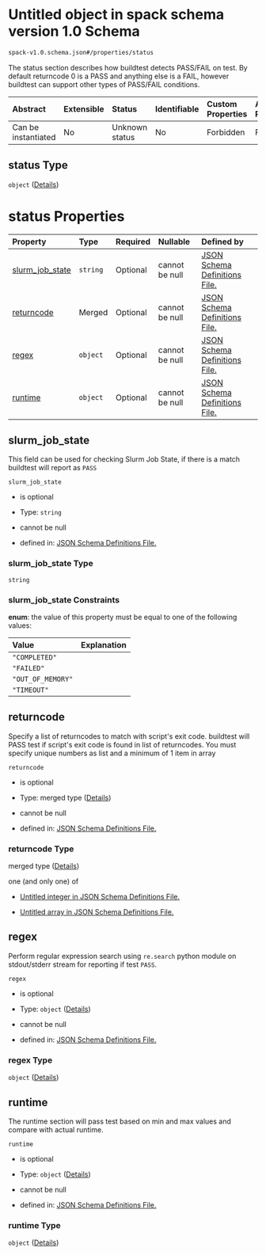 # Untitled object in spack schema version 1.0 Schema

```txt
spack-v1.0.schema.json#/properties/status
```

The status section describes how buildtest detects PASS/FAIL on test. By default returncode 0 is a PASS and anything else is a FAIL, however buildtest can support other types of PASS/FAIL conditions.

| Abstract            | Extensible | Status         | Identifiable | Custom Properties | Additional Properties | Access Restrictions | Defined In                                                                      |
| :------------------ | :--------- | :------------- | :----------- | :---------------- | :-------------------- | :------------------ | :------------------------------------------------------------------------------ |
| Can be instantiated | No         | Unknown status | No           | Forbidden         | Forbidden             | none                | [spack-v1.0.schema.json*](../out/spack-v1.0.schema.json "open original schema") |

## status Type

`object` ([Details](definitions-definitions-status.md))

# status Properties

| Property                            | Type     | Required | Nullable       | Defined by                                                                                                                                                              |
| :---------------------------------- | :------- | :------- | :------------- | :---------------------------------------------------------------------------------------------------------------------------------------------------------------------- |
| [slurm_job_state](#slurm_job_state) | `string` | Optional | cannot be null | [JSON Schema Definitions File. ](definitions-definitions-status-properties-slurm_job_state.md "definitions.schema.json#/definitions/status/properties/slurm_job_state") |
| [returncode](#returncode)           | Merged   | Optional | cannot be null | [JSON Schema Definitions File. ](definitions-definitions-int_or_list.md "definitions.schema.json#/definitions/status/properties/returncode")                            |
| [regex](#regex)                     | `object` | Optional | cannot be null | [JSON Schema Definitions File. ](definitions-definitions-regex.md "definitions.schema.json#/definitions/status/properties/regex")                                       |
| [runtime](#runtime)                 | `object` | Optional | cannot be null | [JSON Schema Definitions File. ](definitions-definitions-status-properties-runtime.md "definitions.schema.json#/definitions/status/properties/runtime")                 |

## slurm_job_state

This field can be used for checking Slurm Job State, if there is a match buildtest will report as `PASS`

`slurm_job_state`

*   is optional

*   Type: `string`

*   cannot be null

*   defined in: [JSON Schema Definitions File. ](definitions-definitions-status-properties-slurm_job_state.md "definitions.schema.json#/definitions/status/properties/slurm_job_state")

### slurm_job_state Type

`string`

### slurm_job_state Constraints

**enum**: the value of this property must be equal to one of the following values:

| Value             | Explanation |
| :---------------- | :---------- |
| `"COMPLETED"`     |             |
| `"FAILED"`        |             |
| `"OUT_OF_MEMORY"` |             |
| `"TIMEOUT"`       |             |

## returncode

Specify a list of returncodes to match with script's exit code. buildtest will PASS test if script's exit code is found in list of returncodes. You must specify unique numbers as list and a minimum of 1 item in array

`returncode`

*   is optional

*   Type: merged type ([Details](definitions-definitions-int_or_list.md))

*   cannot be null

*   defined in: [JSON Schema Definitions File. ](definitions-definitions-int_or_list.md "definitions.schema.json#/definitions/status/properties/returncode")

### returncode Type

merged type ([Details](definitions-definitions-int_or_list.md))

one (and only one) of

*   [Untitled integer in JSON Schema Definitions File. ](definitions-definitions-int_or_list-oneof-0.md "check type definition")

*   [Untitled array in JSON Schema Definitions File. ](definitions-definitions-list_of_ints.md "check type definition")

## regex

Perform regular expression search using `re.search` python module on stdout/stderr stream for reporting if test `PASS`.

`regex`

*   is optional

*   Type: `object` ([Details](definitions-definitions-regex.md))

*   cannot be null

*   defined in: [JSON Schema Definitions File. ](definitions-definitions-regex.md "definitions.schema.json#/definitions/status/properties/regex")

### regex Type

`object` ([Details](definitions-definitions-regex.md))

## runtime

The runtime section will pass test based on min and max values and compare with actual runtime.

`runtime`

*   is optional

*   Type: `object` ([Details](definitions-definitions-status-properties-runtime.md))

*   cannot be null

*   defined in: [JSON Schema Definitions File. ](definitions-definitions-status-properties-runtime.md "definitions.schema.json#/definitions/status/properties/runtime")

### runtime Type

`object` ([Details](definitions-definitions-status-properties-runtime.md))
